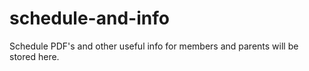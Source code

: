 # schedule-and-info
Schedule PDF's and other useful info for members and parents will be stored here.
